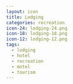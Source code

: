 ```yaml
---
layout: icon
title: Lodging
categories: recreation
icon-24: lodging-24.png
icon-18: lodging-18.png
icon-12: lodging-12.png
tags:
  - lodging
  - hotel
  - recreation
  - motel
  - tourism
---
```

